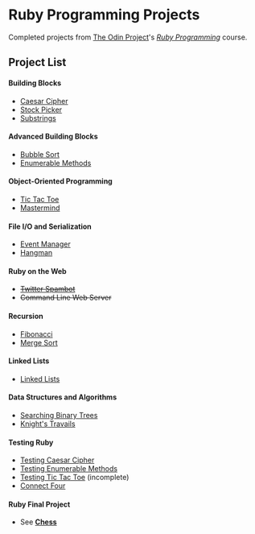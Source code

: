 # Ruby Programming Projects

Completed projects from [The Odin Project](http://www.theodinproject.com/)'s *[Ruby Programming](http://www.theodinproject.com/ruby-programming)* course.

## Project List

#### Building Blocks
- [Caesar Cipher](project_building_blocks/caesar_cipher)
- [Stock Picker](project_building_blocks/stock_picker)
- [Substrings](project_building_blocks/substrings)

#### Advanced Building Blocks
- [Bubble Sort](project_adv_building_blocks/bubble_sort)
- [Enumerable Methods](project_adv_building_blocks/enumerable)

#### Object-Oriented Programming
- [Tic Tac Toe](project_oop/tic_tac_toe)
- [Mastermind](project_oop/mastermind)

#### File I/O and Serialization
- [Event Manager](project_file_io/event_manager)
- [Hangman](project_file_io/hangman)

#### Ruby on the Web
- ~~[Twitter Spambot](project_ruby_web/microblogger)~~
- ~~Command Line Web Server~~

#### Recursion
- [Fibonacci](project_recursion/fibonacci)
- [Merge Sort](project_recursion/merge_sort)

#### Linked Lists
- [Linked Lists](project_linked_lists/linked_list)

#### Data Structures and Algorithms
- [Searching Binary Trees](project_data_structures/binary_search_tree)
- [Knight's Travails](project_data_structures/knights_travails)

#### Testing Ruby
- [Testing Caesar Cipher](project_rspec_testing/caesar_cipher)
- [Testing Enumerable Methods](project_rspec_testing/enumerable)
- [Testing Tic Tac Toe](project_rspec_testing/tic_tac_toe) (incomplete)
- [Connect Four](project_rspec_testing/connect_four)

#### Ruby Final Project
- See [**Chess**](https://github.com/daglilley/chess)
